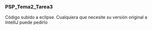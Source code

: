 ### PSP_Tema2_Tarea3

<p>Código subido a eclipse. Cualquiera que necesite su versión original a IntelliJ puede pedirlo</p>
